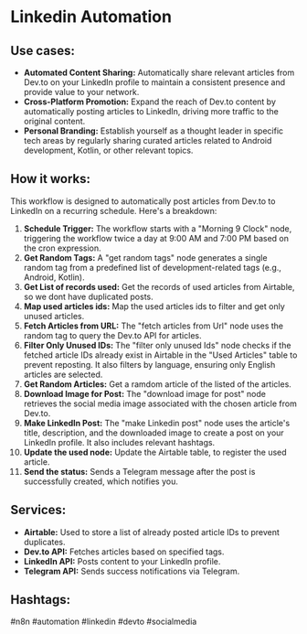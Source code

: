 # Linkedin Automation

## Use cases:

- **Automated Content Sharing:**  Automatically share relevant articles from Dev.to on your LinkedIn profile to maintain a consistent presence and provide value to your network.
- **Cross-Platform Promotion:**  Expand the reach of Dev.to content by automatically posting articles to LinkedIn, driving more traffic to the original content.
- **Personal Branding:**  Establish yourself as a thought leader in specific tech areas by regularly sharing curated articles related to Android development, Kotlin, or other relevant topics.

## How it works:

This workflow is designed to automatically post articles from Dev.to to LinkedIn on a recurring schedule. Here's a breakdown:

1.  **Schedule Trigger:** The workflow starts with a "Morning 9 Clock" node, triggering the workflow twice a day at 9:00 AM and 7:00 PM based on the cron expression.
2.  **Get Random Tags:** A "get random tags" node generates a single random tag from a predefined list of development-related tags (e.g., Android, Kotlin).
3.  **Get List of records used:** Get the records of used articles from Airtable, so we dont have duplicated posts.
4.  **Map used articles ids:** Map the used articles ids to filter and get only unused articles.
5.  **Fetch Articles from URL:** The "fetch articles from Url" node uses the random tag to query the Dev.to API for articles.
6.  **Filter Only Unused IDs:** The "filter only unused Ids" node checks if the fetched article IDs already exist in Airtable in the "Used Articles" table to prevent reposting. It also filters by language, ensuring only English articles are selected.
7.  **Get Random Articles:** Get a ramdom article of the listed of the articles.
8.  **Download Image for Post:** The "download image for post" node retrieves the social media image associated with the chosen article from Dev.to.
9.  **Make LinkedIn Post:** The "make Linkedin post" node uses the article's title, description, and the downloaded image to create a post on your LinkedIn profile. It also includes relevant hashtags.
10. **Update the used node:** Update the Airtable table, to register the used article.
11. **Send the status:** Sends a Telegram message after the post is successfully created, which notifies you.

## Services:

-   **Airtable:** Used to store a list of already posted article IDs to prevent duplicates.
-   **Dev.to API:** Fetches articles based on specified tags.
-   **LinkedIn API:**  Posts content to your LinkedIn profile.
-   **Telegram API:** Sends success notifications via Telegram.

## Hashtags:

#n8n #automation #linkedin #devto #socialmedia
